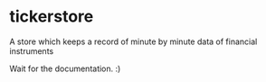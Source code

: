 # tickerstore
A store which keeps a record of minute by minute data of financial instruments

Wait for the documentation. :)
